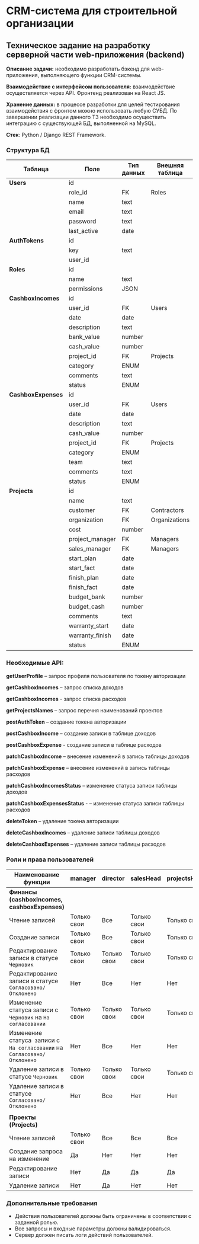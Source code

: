 # CRM-система для строительной организации


## Техническое задание на разработку серверной части web-приложения (backend)

**Описание задачи:** необходимо разработать бэкенд для web-приложения, выполняющего функции CRM-системы.

**Взаимодействие с интерфейсом пользователя:** взаимодействие осуществляется через API. Фронтенд реализован на React JS.

**Хранение данных:** в процессе разработки для целей тестирования взаимодействия с фронтом можно использовать любую СУБД.
По завершении реализации данного ТЗ необходимо осуществить интеграцию с существующей БД, выполненной на MySQL. 

**Стек**: Python / Django REST Framework.



### Cтруктура БД

| Таблица             | Поле            | Тип данных | Внешняя таблица |
| ------------------- | --------------- | ---------- | --------------- |
| **Users**           | id              |            |                 |
|                     | role_id         | FK         | Roles           |
|                     | name            | text       |                 |
|                     | email           | text       |                 |
|                     | password        | text       |                 |
|                     | last_active     | date       |                 |
| **AuthTokens**      | id              |            |                 |
|                     | key             | text       |                 |
|                     | user_id         |            |                 |
| **Roles**           | id              |            |                 |
|                     | name            | text       |                 |
|                     | permissions     | JSON       |                 |
| **CashboxIncomes**  | id              |            |                 |
|                     | user_id         | FK         | Users           |
|                     | date            | date       |                 |
|                     | description     | text       |                 |
|                     | bank_value      | number     |                 |
|                     | cash_value      | number     |                 |
|                     | project_id      | FK         | Projects        |
|                     | category        | ENUM       |                 |
|                     | comments        | text       |                 |
|                     | status          | ENUM       |                 |
| **CashboxExpenses** | id              |            |                 |
|                     | user_id         | FK         | Users           |
|                     | date            | date       |                 |
|                     | description     | text       |                 |
|                     | cash_value      | number     |                 |
|                     | project_id      | FK         | Projects        |
|                     | category        | ENUM       |                 |
|                     | team            | text       |                 |
|                     | comments        | text       |                 |
|                     | status          | ENUM       |                 |
| **Projects**        | id              |            |                 |
|                     | name            | text       |                 |
|                     | customer        | FK         | Contractors     |
|                     | organization    | FK         | Organizations   |
|                     | cost            | number     |                 |
|                     | project_manager | FK         | Managers        |
|                     | sales_manager   | FK         | Managers        |
|                     | start_plan      | date       |                 |
|                     | start_fact      | date       |                 |
|                     | finish_plan     | date       |                 |
|                     | finish_fact     | date       |                 |
|                     | budget_bank     | number     |                 |
|                     | budget_cash     | number     |                 |
|                     | comments        | text       |                 |
|                     | warranty_start  | date       |                 |
|                     | warranty_finish | date       |                 |
|                     | status          | ENUM       |                 |



### Необходимые API:

**getUserProfile** – запрос профиля пользователя по токену авторизации

**getCashboxIncomes** – запрос списка доходов

**getCashboxIncomes** - запрос списка расходов

**getProjectsNames** – запрос перечня наименований проектов

**postAuthToken** – создание токена авторизации

**postCashboxIncome** – создание записи в таблице доходов

**postCashboxExpense** - создание записи в таблице расходов

**patchCashboxIncome** – внесение изменений в запись таблицы доходов

**patchCashboxExpense** – внесение изменений в запись таблицы расходов

**patchCashboxIncomesStatus** – изменение статуса записи таблицы доходов

**patchCashboxExpensesStatus** - – изменение статуса записи таблицы расходов

**deleteToken** – удаление токена авторизации

**deleteCashboxIncomes** – удаление записи таблицы доходов

**deleteCashboxExpenses** – удаление записи таблицы расходов



### Роли и права пользователей

| Наименование функции                                                     | manager     | director    | salesHead   | projectsHead |
| ------------------------------------------------------------------------ | ----------- | ----------- | ----------- | ------------ |
| **Финансы (cashboxIncomes, cashboxExpenses)**                            |             |             |             |              |
| Чтение записей                                                           | Только свои | Все         | Только свои | Только свои  |
| Создание записи                                                          | Только свои | Все         | Только свои | Только свои  |
| Редактирование записи в статусе `Черновик`                               | Только свои | Только свои | Только свои | Только свои  |
| Редактирование записи в статусе `Согласовано/Отклонено`                  | Нет         | Все         | Нет         | Нет          |
| Изменение статуса записи с `Черновик` на `На согласовании`               | Только свои | Только свои | Только свои | Только свои  |
| Изменение статуса  записи с `На согласовании` на `Согласовано/Отклонено` | Нет         | Все         | Нет         | Нет          |
| Удаление записи в статусе `Черновик`                                     | Только свои | Только свои | Только свои | Только свои  |
| Удаление записи в статусе `Согласовано/Отклонено`                        | Нет         | Все         | Нет         | Нет          |
|                                                                          |             |             |             |              |
| **Проекты (Projects)**                                                   |             |             |             |              |
| Чтение записей                                                           | Только свои | Все         | Все         | Все          |
| Создание запроса на изменение                                            | Да          | Нет         | Нет         | Нет          |
| Редактирование записи                                                    | Нет         | Да          | Да          | Да           |
| Удаление записи                                                          | Нет         | Да          | Нет         | Нет          |



### Дополнительные требования
- Действия пользователей должны быть ограничены в соответствии с заданной ролью.
- Все запросы и входные параметры должны валидироваться.
- Сервер должен писать логи действий пользователей.

